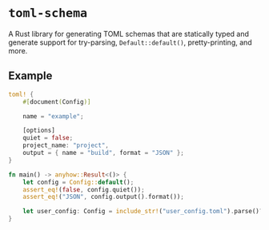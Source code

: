 # `toml-schema`

A Rust library for generating TOML schemas that are statically typed and generate support for try-parsing, `Default::default()`, pretty-printing, and more.

## Example

```rust
toml! {
	#[document(Config)]

	name = "example";

	[options]
	quiet = false;
	project_name: "project",
	output = { name = "build", format = "JSON" };
}

fn main() -> anyhow::Result<()> {
	let config = Config::default();
	assert_eq!(false, config.quiet());
	assert_eq!("JSON", config.output().format());

	let user_config: Config = include_str!("user_config.toml").parse()?;
}
```
